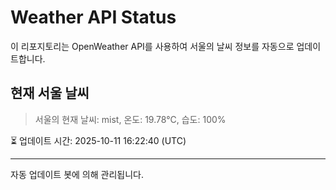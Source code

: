 
# Weather API Status

이 리포지토리는 OpenWeather API를 사용하여 서울의 날씨 정보를 자동으로 업데이트합니다.

## 현재 서울 날씨
> 서울의 현재 날씨: mist, 온도: 19.78°C, 습도: 100%

⏳ 업데이트 시간: 2025-10-11 16:22:40 (UTC)

---
자동 업데이트 봇에 의해 관리됩니다.
